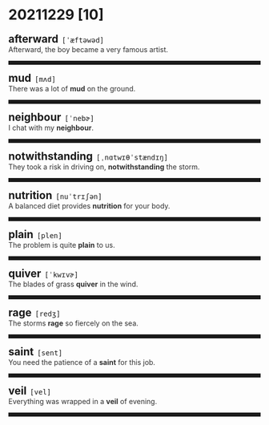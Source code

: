 <style>
/*不显示details的三角符号*/
details > summary::marker {
    display: none;
    content: none;
}
/*去掉外边框*/
details summary{
    outline:none;
    cursor:pointer;/*鼠标放上去之后变成手型*/
}
/*去掉前面默认的小黑三角*/
details summary::-webkit-details-marker{
    display:none; 
}
</style>
# 20211229 [10]  

<div style="display: flex;align-items: baseline;">
    <h2 style="margin-bottom: 0;margin-top: 0">afterward</h2>
    <p style="padding:0 .5em; margin: 0;font-family: monospace;">[ˈæftəwəd]</p>
    <p class="interpretation_39965" style="display:none ;padding:0 .5em; margin: 0; white-space: nowrap;overflow: hidden;text-overflow: ellipsis;">adv. 之后；后来</p>
</div>
<details class="details_39965">
    <summary style="color: #303030;">Afterward, the boy became a very famous artist.</summary>
    后来，这男孩成为一个很有名的艺术家。
</details>
<hr style="padding-bottom: 0.5em;" />


<div style="display: flex;align-items: baseline;">
    <h2 style="margin-bottom: 0;margin-top: 0">mud</h2>
    <p style="padding:0 .5em; margin: 0;font-family: monospace;">[mʌd]</p>
    <p class="interpretation_39965" style="display:none ;padding:0 .5em; margin: 0; white-space: nowrap;overflow: hidden;text-overflow: ellipsis;">n. 泥；泥土</p>
</div>
<details class="details_39965">
    <summary style="color: #303030;">There was a lot of <strong>mud</strong> on the ground.</summary>
    地上有许多泥。
</details>
<hr style="padding-bottom: 0.5em;" />


<div style="display: flex;align-items: baseline;">
    <h2 style="margin-bottom: 0;margin-top: 0">neighbour</h2>
    <p style="padding:0 .5em; margin: 0;font-family: monospace;">[ˈnebɚ]</p>
    <p class="interpretation_39965" style="display:none ;padding:0 .5em; margin: 0; white-space: nowrap;overflow: hidden;text-overflow: ellipsis;">n. 邻居</p>
</div>
<details class="details_39965">
    <summary style="color: #303030;">I chat with my <strong>neighbour</strong>.</summary>
    我和邻居聊天。
</details>
<hr style="padding-bottom: 0.5em;" />


<div style="display: flex;align-items: baseline;">
    <h2 style="margin-bottom: 0;margin-top: 0">notwithstanding</h2>
    <p style="padding:0 .5em; margin: 0;font-family: monospace;">[ˌnɑtwɪθˈstændɪŋ]</p>
    <p class="interpretation_39965" style="display:none ;padding:0 .5em; margin: 0; white-space: nowrap;overflow: hidden;text-overflow: ellipsis;">prep. 虽然；尽管
adv. 虽然；尽管
conj. 虽然；尽管</p>
</div>
<details class="details_39965">
    <summary style="color: #303030;">They took a risk in driving on, <strong>notwithstanding</strong> the storm.</summary>
    尽管有暴风雨，他们还是冒险驾车赶路。
</details>
<hr style="padding-bottom: 0.5em;" />


<div style="display: flex;align-items: baseline;">
    <h2 style="margin-bottom: 0;margin-top: 0">nutrition</h2>
    <p style="padding:0 .5em; margin: 0;font-family: monospace;">[nuˈtrɪʃən]</p>
    <p class="interpretation_39965" style="display:none ;padding:0 .5em; margin: 0; white-space: nowrap;overflow: hidden;text-overflow: ellipsis;">n. 营养；滋养</p>
</div>
<details class="details_39965">
    <summary style="color: #303030;">A balanced diet provides <strong>nutrition</strong> for your body.</summary>
    均衡的饮食为你的身体提供营养。
</details>
<hr style="padding-bottom: 0.5em;" />


<div style="display: flex;align-items: baseline;">
    <h2 style="margin-bottom: 0;margin-top: 0">plain</h2>
    <p style="padding:0 .5em; margin: 0;font-family: monospace;">[plen]</p>
    <p class="interpretation_39965" style="display:none ;padding:0 .5em; margin: 0; white-space: nowrap;overflow: hidden;text-overflow: ellipsis;">n. 平原
adj. 清楚的；明显的；浅白的；朴素的</p>
</div>
<details class="details_39965">
    <summary style="color: #303030;">The problem is quite <strong>plain</strong> to us.</summary>
    那问题我们都很明白。
</details>
<hr style="padding-bottom: 0.5em;" />


<div style="display: flex;align-items: baseline;">
    <h2 style="margin-bottom: 0;margin-top: 0">quiver</h2>
    <p style="padding:0 .5em; margin: 0;font-family: monospace;">[ˈkwɪvɚ]</p>
    <p class="interpretation_39965" style="display:none ;padding:0 .5em; margin: 0; white-space: nowrap;overflow: hidden;text-overflow: ellipsis;">v. 颤抖；颤动；发抖</p>
</div>
<details class="details_39965">
    <summary style="color: #303030;">The blades of grass <strong>quiver</strong> in the wind.</summary>
    草叶随风颤动。
</details>
<hr style="padding-bottom: 0.5em;" />


<div style="display: flex;align-items: baseline;">
    <h2 style="margin-bottom: 0;margin-top: 0">rage</h2>
    <p style="padding:0 .5em; margin: 0;font-family: monospace;">[redʒ]</p>
    <p class="interpretation_39965" style="display:none ;padding:0 .5em; margin: 0; white-space: nowrap;overflow: hidden;text-overflow: ellipsis;">n. 狂怒；暴怒；肆虐
v. 发怒；怒斥；激烈进行</p>
</div>
<details class="details_39965">
    <summary style="color: #303030;">The storms <strong>rage</strong> so fiercely on the sea.</summary>
    海上刮起狂猛的暴风。
</details>
<hr style="padding-bottom: 0.5em;" />


<div style="display: flex;align-items: baseline;">
    <h2 style="margin-bottom: 0;margin-top: 0">saint</h2>
    <p style="padding:0 .5em; margin: 0;font-family: monospace;">[sent]</p>
    <p class="interpretation_39965" style="display:none ;padding:0 .5em; margin: 0; white-space: nowrap;overflow: hidden;text-overflow: ellipsis;">n. 圣徒；圣人</p>
</div>
<details class="details_39965">
    <summary style="color: #303030;">You need the patience of a <strong>saint</strong> for this job.</summary>
    做这种工作，你得有圣人般的好耐性。
</details>
<hr style="padding-bottom: 0.5em;" />


<div style="display: flex;align-items: baseline;">
    <h2 style="margin-bottom: 0;margin-top: 0">veil</h2>
    <p style="padding:0 .5em; margin: 0;font-family: monospace;">[vel]</p>
    <p class="interpretation_39965" style="display:none ;padding:0 .5em; margin: 0; white-space: nowrap;overflow: hidden;text-overflow: ellipsis;">n. 面纱；遮盖物
v. 蒙上面纱；隐藏；掩饰</p>
</div>
<details class="details_39965">
    <summary style="color: #303030;">Everything was wrapped in a <strong>veil</strong> of evening.</summary>
    一切都在夜幕的笼罩之下。
</details>
<hr style="padding-bottom: 0.5em;" />

<script>
const details = document.querySelectorAll('.details_39965');
const translates = document.querySelectorAll('.interpretation_39965');

details.forEach((item, index) => item.addEventListener('toggle', () => {
    if (item.open) {
        translates[index].style.display = 'block';
    } else translates[index].style.display = 'none';
}));
</script>
